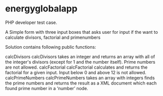 # energyglobalapp

PHP developer test case.

A Simple form with three input boxes that asks user for input if the want to calculate divisors,  factorial and primenumbers


Solution contains following public functions:

calcDivisors
calcDivisors takes an integer and returns an array with all of the integer's divisors (except for 1
and the number itself). Prime numbers are not allowed.
calcFactorial
calcFactorial calculates and returns the factorial for a given input. Input below 0 and above 12 is
not allowed.
calcPrimeNumbers
calcPrimeNumbers takes an array with integers finds the prime numbers and returns the result as
a XML document which each found prime number in a ‘number’ node.
